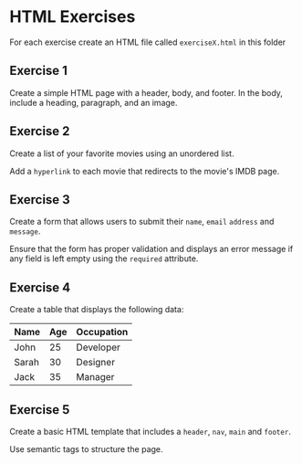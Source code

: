 # HTML Exercises

For each exercise create an HTML file called `exerciseX.html` in this folder

## Exercise 1

Create a simple HTML page with a header, body, and footer. In the body, include a heading, paragraph, and an image.

## Exercise 2

Create a list of your favorite movies using an unordered list.

Add a `hyperlink` to each movie that redirects to the movie's IMDB page.

## Exercise 3

Create a form that allows users to submit their `name`, `email` `address` and `message`.

Ensure that the form has proper validation and displays an error message if any field is left empty using the `required` attribute.

## Exercise 4

Create a table that displays the following data:

| Name  | Age | Occupation |
|-------|-----|------------|
| John  | 25  | Developer  |
| Sarah | 30  | Designer   |
| Jack  | 35  | Manager    |

## Exercise 5

Create a basic HTML template that includes a `header`, `nav`, `main` and `footer`.

Use semantic tags to structure the page.
